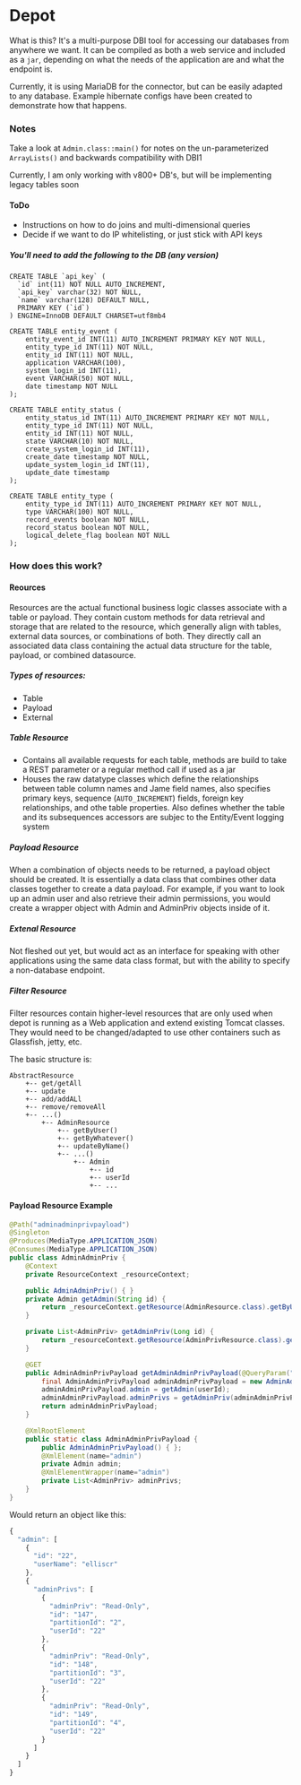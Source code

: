 # Depot
What is this?  It's a multi-purpose DBI tool for accessing our databases from anywhere we want.
It can be compiled as both a web service and included as a `jar`, depending on what the needs of the application are
and what the endpoint is.

Currently, it is using MariaDB for the connector, but can be easily adapted to any database.  Example hibernate configs 
have been created to demonstrate how that happens.
 
### Notes
Take a look at `Admin.class::main()` for notes on the un-parameterized `ArrayLists()` and
backwards compatibility with DBI1

Currently, I am only working with v800+ DB's, but will be implementing legacy tables soon

#### ToDo
* Instructions on how to do joins and multi-dimensional queries
* Decide if we want to do IP whitelisting, or just stick with API keys

##### You'll need to add the following to the DB (any version)
```
CREATE TABLE `api_key` (
  `id` int(11) NOT NULL AUTO_INCREMENT,
  `api_key` varchar(32) NOT NULL,
  `name` varchar(128) DEFAULT NULL,
  PRIMARY KEY (`id`)
) ENGINE=InnoDB DEFAULT CHARSET=utf8mb4

CREATE TABLE entity_event (
    entity_event_id INT(11) AUTO_INCREMENT PRIMARY KEY NOT NULL,  
    entity_type_id INT(11) NOT NULL,
    entity_id INT(11) NOT NULL,
    application VARCHAR(100),
    system_login_id INT(11), 
    event VARCHAR(50) NOT NULL,  
    date timestamp NOT NULL
);  

CREATE TABLE entity_status (
    entity_status_id INT(11) AUTO_INCREMENT PRIMARY KEY NOT NULL,
    entity_type_id INT(11) NOT NULL,
    entity_id INT(11) NOT NULL,
    state VARCHAR(10) NOT NULL,
    create_system_login_id INT(11),
    create_date timestamp NOT NULL,
    update_system_login_id INT(11),
    update_date timestamp
);

CREATE TABLE entity_type (
    entity_type_id INT(11) AUTO_INCREMENT PRIMARY KEY NOT NULL,
    type VARCHAR(100) NOT NULL,
    record_events boolean NOT NULL,
    record_status boolean NOT NULL,
    logical_delete_flag boolean NOT NULL
);
```

### How does this work?
#### Reources
Resources are the actual functional business logic classes associate with a table or payload.
They contain custom methods for data retrieval and storage that are related to the resource, which generally
align with tables, external data sources, or combinations of both. They directly call an associated data class containing the actual data structure
for the table, payload, or combined datasource.
##### Types of resources:
* Table
* Payload
* External

##### Table Resource
* Contains all available requests for each table, methods are build to take a REST parameter or a regular method call if used as a jar
* Houses the raw datatype classes which define the relationships between table column names and Jame field names, also specifies primary keys, 
sequence (`AUTO_INCREMENT`) fields, foreign key relationships, and othe table properties.  Also defines whether the table and its subsequences 
accessors are subjec to the Entity/Event logging system
##### Payload Resource
When a combination of objects needs to be returned, a payload object should be created.  It is essentially a data class that combines other data classes together to create a data payload.
For example, if you want to look up an admin user and also retrieve their admin permissions, you would create a wrapper object with Admin and AdminPriv objects inside of it.
##### Extenal Resource
Not fleshed out yet, but would act as an interface for speaking with other applications using the same data class format, but with the ability to specify a non-database endpoint.
##### Filter Resource
Filter resources contain higher-level resources that are only used when depot is running as a Web application and
extend existing Tomcat classes.  They would need to be changed/adapted to use other containers such as Glassfish, jetty, etc.

The basic structure is:
```
AbstractResource
    +-- get/getAll
    +-- update
    +-- add/addALl
    +-- remove/removeAll
    +-- ...()
        +-- AdminResource
            +-- getByUser()
            +-- getByWhatever()
            +-- updateByName()
            +-- ...()
                +-- Admin
                    +-- id
                    +-- userId
                    +-- ...
```



#### Payload Resource Example
```java
@Path("adminadminprivpayload")
@Singleton
@Produces(MediaType.APPLICATION_JSON)
@Consumes(MediaType.APPLICATION_JSON)
public class AdminAdminPriv {
    @Context
    private ResourceContext _resourceContext;

    public AdminAdminPriv() { }
    private Admin getAdmin(String id) {
        return _resourceContext.getResource(AdminResource.class).getByUser(id);
    }

    private List<AdminPriv> getAdminPriv(Long id) {
        return _resourceContext.getResource(AdminPrivResource.class).getByUser(id);
    }

    @GET
    public AdminAdminPrivPayload getAdminAdminPrivPayload(@QueryParam("id") String userId) {
        final AdminAdminPrivPayload adminAdminPrivPayload = new AdminAdminPrivPayload();
        adminAdminPrivPayload.admin = getAdmin(userId);
        adminAdminPrivPayload.adminPrivs = getAdminPriv(adminAdminPrivPayload.admin.getId());
        return adminAdminPrivPayload;
    }

    @XmlRootElement
    public static class AdminAdminPrivPayload {
        public AdminAdminPrivPayload() { };
        @XmlElement(name="admin")
        private Admin admin;
        @XmlElementWrapper(name="admin")
        private List<AdminPriv> adminPrivs;
    }
}
```
Would return an object like this:
```javascript
{
  "admin": [
    {
      "id": "22",
      "userName": "elliscr"
    },
    {
      "adminPrivs": [
        {
          "adminPriv": "Read-Only",
          "id": "147",
          "partitionId": "2",
          "userId": "22"
        },
        {
          "adminPriv": "Read-Only",
          "id": "148",
          "partitionId": "3",
          "userId": "22"
        },
        {
          "adminPriv": "Read-Only",
          "id": "149",
          "partitionId": "4",
          "userId": "22"
        }
      ]
    }
  ]
}
```
